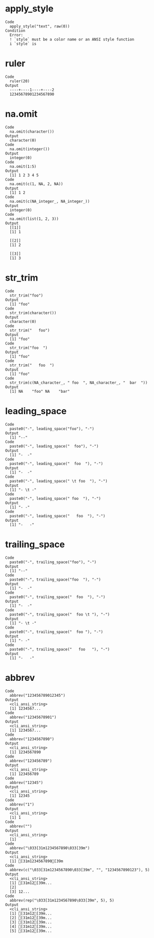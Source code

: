 # apply_style

    Code
      apply_style("text", raw(0))
    Condition
      Error:
      ! `style` must be a color name or an ANSI style function
      i `style` is

# ruler

    Code
      ruler(20)
    Output
      ----+----1----+----2
      12345678901234567890

# na.omit

    Code
      na.omit(character())
    Output
      character(0)
    Code
      na.omit(integer())
    Output
      integer(0)
    Code
      na.omit(1:5)
    Output
      [1] 1 2 3 4 5
    Code
      na.omit(c(1, NA, 2, NA))
    Output
      [1] 1 2
    Code
      na.omit(c(NA_integer_, NA_integer_))
    Output
      integer(0)
    Code
      na.omit(list(1, 2, 3))
    Output
      [[1]]
      [1] 1
      
      [[2]]
      [1] 2
      
      [[3]]
      [1] 3
      

# str_trim

    Code
      str_trim("foo")
    Output
      [1] "foo"
    Code
      str_trim(character())
    Output
      character(0)
    Code
      str_trim("   foo")
    Output
      [1] "foo"
    Code
      str_trim("foo  ")
    Output
      [1] "foo"
    Code
      str_trim("   foo  ")
    Output
      [1] "foo"
    Code
      str_trim(c(NA_character_, " foo  ", NA_character_, "  bar  "))
    Output
      [1] NA    "foo" NA    "bar"

# leading_space

    Code
      paste0("-", leading_space("foo"), "-")
    Output
      [1] "--"
    Code
      paste0("-", leading_space("  foo"), "-")
    Output
      [1] "-  -"
    Code
      paste0("-", leading_space("  foo  "), "-")
    Output
      [1] "-  -"
    Code
      paste0("-", leading_space(" \t foo  "), "-")
    Output
      [1] "- \t -"
    Code
      paste0("-", leading_space(" foo  "), "-")
    Output
      [1] "- -"
    Code
      paste0("-", leading_space("   foo  "), "-")
    Output
      [1] "-   -"

# trailing_space

    Code
      paste0("-", trailing_space("foo"), "-")
    Output
      [1] "--"
    Code
      paste0("-", trailing_space("foo  "), "-")
    Output
      [1] "-  -"
    Code
      paste0("-", trailing_space("  foo  "), "-")
    Output
      [1] "-  -"
    Code
      paste0("-", trailing_space("  foo \t "), "-")
    Output
      [1] "- \t -"
    Code
      paste0("-", trailing_space("  foo "), "-")
    Output
      [1] "- -"
    Code
      paste0("-", trailing_space("   foo   "), "-")
    Output
      [1] "-   -"

# abbrev

    Code
      abbrev("123456789012345")
    Output
      <cli_ansi_string>
      [1] 1234567...
    Code
      abbrev("12345678901")
    Output
      <cli_ansi_string>
      [1] 1234567...
    Code
      abbrev("1234567890")
    Output
      <cli_ansi_string>
      [1] 1234567890
    Code
      abbrev("123456789")
    Output
      <cli_ansi_string>
      [1] 123456789
    Code
      abbrev("12345")
    Output
      <cli_ansi_string>
      [1] 12345
    Code
      abbrev("1")
    Output
      <cli_ansi_string>
      [1] 1
    Code
      abbrev("")
    Output
      <cli_ansi_string>
      [1] 
    Code
      abbrev("\033[31m1234567890\033[39m")
    Output
      <cli_ansi_string>
      [1] [31m1234567890[39m
    Code
      abbrev(c("\033[31m1234567890\033[39m", "", "1234567890123"), 5)
    Output
      <cli_ansi_string>
      [1] [31m12[39m...
      [2]                      
      [3] 12...                
    Code
      abbrev(rep("\033[31m1234567890\033[39m", 5), 5)
    Output
      <cli_ansi_string>
      [1] [31m12[39m...
      [2] [31m12[39m...
      [3] [31m12[39m...
      [4] [31m12[39m...
      [5] [31m12[39m...

